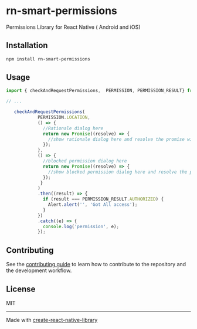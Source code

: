 # rn-smart-permissions

Permissions Library for React Native ( Android and iOS)

## Installation

```sh
npm install rn-smart-permissions
```

## Usage

```js
import { checkAndRequestPermissions,  PERMISSION, PERMISSION_RESULT} from 'rn-smart-permissions';

// ...

   checkAndRequestPermissions(
            PERMISSION.LOCATION,
            () => {
              //Rationale dialog here
              return new Promise((resolve) => {
                //show rationale dialog here and resolve the promise with true to continue
              });
            },
            () => {
              //blocked permission dialog here
              return new Promise((resolve) => {
                //show blocked permission dialog here and resolve the promise with true to open settings
              });
             }
            )
            .then((result) => {
              if (result === PERMISSION_RESULT.AUTHORIZED) {
                Alert.alert('', 'Got All access');
              }
            })
            .catch((e) => {
              console.log('permission', e);
            });
```

## Contributing

See the [contributing guide](CONTRIBUTING.md) to learn how to contribute to the repository and the development workflow.

## License

MIT

---

Made with [create-react-native-library](https://github.com/callstack/react-native-builder-bob)
